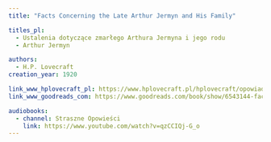 ```yaml
---
title: "Facts Concerning the Late Arthur Jermyn and His Family"

titles_pl:
  - Ustalenia dotyczące zmarłego Arthura Jermyna i jego rodu
  - Arthur Jermyn

authors:
  - H.P. Lovecraft
creation_year: 1920

link_www_hplovecraft_pl: https://www.hplovecraft.pl/hplovecraft/opowiadania-nowele-powiesci/arthur-jermyn/
link_www_goodreads_com: https://www.goodreads.com/book/show/6543144-facts-concerning-the-late-arthur-jermyn-and-his-family

audiobooks:
  - channel: Straszne Opowieści
    link: https://www.youtube.com/watch?v=qzCCIQj-G_o
---
```


